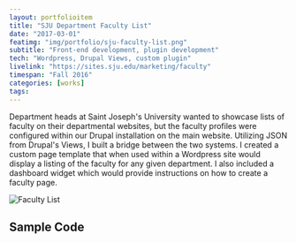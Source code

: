 ```yaml
---
layout: portfolioitem
title: "SJU Department Faculty List"
date: "2017-03-01"
featimg: "img/portfolio/sju-faculty-list.png"
subtitle: "Front-end development, plugin development"
tech: "Wordpress, Drupal Views, custom plugin"
livelink: "https://sites.sju.edu/marketing/faculty"
timespan: "Fall 2016"
categories: [works]
tags: 
---
```



Department heads at Saint Joseph's University wanted to showcase lists of faculty on their departmental websites, but the faculty profiles were configured within our Drupal installation on the main website.  Utilizing JSON from Drupal's Views, I built a bridge between the two systems.  I created a custom page template that when used within a Wordpress site would display a listing of the faculty for any given department.  I also included a dashboard widget which would provide instructions on how to create a faculty page.

<img src="../img/portfolio/sju-faculty-list.png" alt="Faculty List" />

<h2>Sample Code</h2>
<script src="https://gist.github.com/kellygrape/de78d11bc6f4c6a14e923159cd6df036.js"></script>